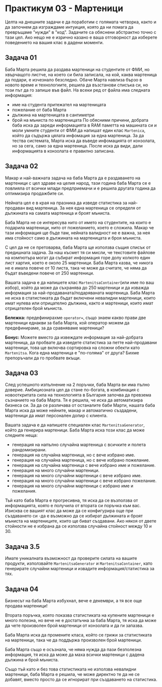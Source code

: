 # Практикум 03 - Мартеници
Целта на днешните задачи е да поработим с голямата четворка, както и да започнем да изграждаме интуиция, която да ни помага да превръщаме "нужди" в "код". Задачите са обяснени абстрактно точно с тази цел. Ако нещо не е изрично казано е ваша отговорност да изберете поведението на вашия клас в дадени моменти.


## Задача 01
Баба Марта решила да раздава мартеници на студентите от ФМИ, но хвърчащото листче, на което си била записала, на кой, каква мартеница да подари, е
изчезнало безследно. Обаче Марта навлиза бързо в новото време и технологиите, решила да възстанови списъка си, но този път да го запише във файл. На всеки ред от файла има следната информация:
- име на студента притежател на мартеницата
- пожелание от баба Марта
- дължина на мартеницата в сантиметри
- брой на мъниста по мартеницата
По обясними причини, добрата баба иска да зареди информацията в RAM паметта на машината си и моли умните студенти от ФМИ да напишат един клас
`Martenica`, който да съдържа цялата инфомация за една мартеница. За да тества системата, Марта иска да въведе инфомацията от конзолата, но за сега, само за една мартеница. После иска да види, дали информацията в конзолата е правилно записана. 

## Задача 02
Макар и най-важната задача на баба Марта да е раздаването на мартеници с цел здраве на целия народ, тази година баба Марта се е повлияла от всички млади предприемачи и е решила другата година да оптимизира продажбите си. 

Нейната цел е в края на празника да изведе статистика за най-продаван вид мартеница. За нея една мартеница се определя от дължината на самата мартеница и броят мъниста.

Баба Марта не се интересува нито от името на студентите, на които е подарила мартеници, нито от пожеланието, което е сложила. Макар че тази информация ще бъде там, нейната валидност не е важна, за нея има стойност само в дължината на мартеницата и броя мъниста. 

С цел да не се претоварва, баба Марта ще използва същия списък от предишната задача. За наш късмет тя си мисли, че текстовите файлове на компютъра могат да събират информация горе долу колкото един лист хартия, което е около 25 мартеници. Баба Марта казва, че никога не е имала повече от 10 листа, така че може да считате, че няма да бъдат въведени повече от 250 мартеници. 


Вашата задача е да напишете клас `MartenitsaContainer`(или име по ваш избор), който да може да съхранява до 250 мартеници и да изважда информация за най-продаваната/подаряваната мартеница. Баба Марта не иска в статистиката да бъдат включени невалидни мартеници, които имат нулева или отрицателно дължина, както и мартеници, които имат отрицателен брой мъниста.

**Бележка:** предефинирахме `operator=`, също знаем какво прави две мартеници еднакви за баба Марта, кой оператор можем да предефинираме, за да сравняваме мартеници? 

**Бонус:** Можете вместо да извеждате информация за най-добрата мартеница, да пробвате да изведете статистика за петте най-продавани мартеници, това ще включва сортировка на сложни обекти като `Martenitsa`. Кога една мартеница е "по-голяма" от друга? Бихме препоръчали да го пробвате вкъщи.

## Задача 03
След успешното изпълнение на 2 поръчки, баба Марта ви има пълно доверие. Амбициозната цел да стане по-богата, в комбинация с новооткритата сила на технологията в България започва да превзема съзнанието на баба Марта. Тя е решила, че иска да автоматизира бизнеса си. За да се различава от останалите баби Марти, нашата баба Марта иска да може нейните, макар и автоматично създадени, мартеници да имат персонален допир с клиента.

Вашата задача е да напишете специален клас `MartenitsaGenerator`, който да генерира мартеници. Баба Марта иска този клас да може следните неща:
- генерация на напълно случайна мартеница с всичките и полета рандомизирани.
- генерация на случайна мартеница, но с вече избрано име.
- генерация на случайна мартеница, но с вече избрано пожелание.
- генерация на случайна мартеница с вече избрано име и пожелание.
- генерация на много случайни мартеници.
- генерация на много случайни мартеници с вече избрано име.
- генерация на много случайни мартеници с вече избрано пожелание.
- генерация на много случайни мартеници с избрано име и пожелания.

Тъй като баба Марта е прогресивна, тя иска да се възползва от информацията, която е получила от втората си поръчка към вас. Изисква се вашият клас да може да се конфигурира още при създаването си -да е възможно да се избират дължината и броят мъниста на мартениците, които ще биват създавани. Ако някоя от двете стойности не е избрана да се използва случайна стойност между 10 и 30.

## Задача 3.5
Имате уникалната възможност да проверите силата на вашите продукти, използвайте `MartenitsaGenerator` и `MartenitsaContainer`, като генерирате случайни мартеници и извадите информация/статистика за тях.

## Задача 04
Бизнесът на баба Марта избухнал, вече е декември, а тя все още продава мартеници!

Втората поръчка, която показва статистиката на купените мартеници е много полезна, но вече не е достатъчна за баба Марта, тя иска да може да чете произволен брой мартеници от конзолата и да ги запазва.

Баба Марта иска да промените класа, който се грижи за статистиката на мартеници, така че да поддържа произволен брой мартеници.

Баба Марта също е осъзнала, че няма нужда да пази безполезна информация, тя иска да може да маха всички мартеници с дадена дължина и брой мъниста.

Също тъй като и без това статистиката не използва невалидни мартеници, баба Марта е решила, че може директно те да не се добавят, вместо просто да се игнорират при създаването на статистика.

